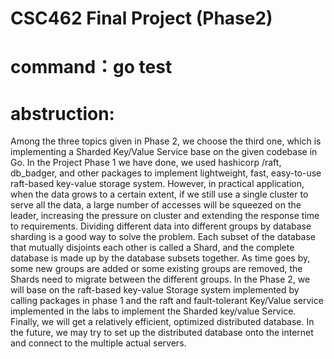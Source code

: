 # CSC462 Final Project (Phase2)
# command：go test
# abstruction:
Among the three topics given in Phase 2, we choose the third one, which is implementing a Sharded Key/Value Service base on the given codebase in Go. In the Project Phase 1 we have done, we used hashicorp /raft, db_badger, and other packages to implement lightweight, fast, easy-to-use raft-based key-value storage system. However, in practical application, when the data grows to a certain extent, if we still use a single cluster to serve all the data, a large number of accesses will be squeezed on the leader, increasing the pressure on cluster and extending the response time to requirements. Dividing different data into different groups by database sharding is a good way to solve the problem. Each subset of the database that mutually disjoints each other is called a Shard, and the complete database is made up by the database subsets together. As time goes by, some new groups are added or some existing groups are removed, the Shards need to migrate between the different groups. In the Phase 2, we will base on the raft-based key-value Storage system implemented by calling packages in phase 1 and the raft and fault-tolerant Key/Value service implemented in the labs to implement the Sharded key/value Service. Finally, we will get a relatively efficient, optimized distributed database. In the future, we may try to set up the distributed database onto the internet and connect to the multiple actual servers.

